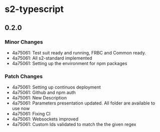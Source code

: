 # s2-typescript

## 0.2.0

### Minor Changes

- 4a75061: Test suit ready and running, FRBC and Common ready.
- 4a75061: All s2-standard implemented
- 4a75061: Setting up the environment for npm packages

### Patch Changes

- 4a75061: Setting up continuos deployment
- 4a75061: Github and npm auth
- 4a75061: New Description
- 4a75061: Parameters presentation updated. All folder are available to use now
- 4a75061: Fixing CI
- 4a75061: Websockets improved
- 4a75061: Custom Ids validated to match the the given regex
